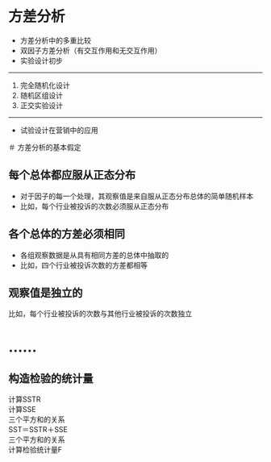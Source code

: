 # 方差分析
* 方差分析中的多重比较
* 双因子方差分析（有交互作用和无交互作用）
* 实验设计初步
---
1. 完全随机化设计
2. 随机区组设计
3. 正交实验设计
---
* 试验设计在营销中的应用

＃ 方差分析的基本假定
## 每个总体都应服从正态分布
* 对于因子的每一个处理，其观察值是来自服从正态分布总体的简单随机样本
* 比如，每个行业被投诉的次数必须服从正态分布
## 各个总体的方差必须相同
* 各组观察数据是从具有相同方差的总体中抽取的
* 比如，四个行业被投诉次数的方差都相等
## 观察值是独立的
比如，每个行业被投诉的次数与其他行业被投诉的次数独立

# ……
## 构造检验的统计量
计算SSTR  
计算SSE  
三个平方和的关系  
SST＝SSTR＋SSE  
三个平方和的关系  
计算检验统计量F